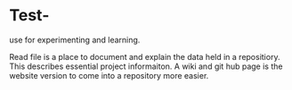 # Test-
use for experimenting and learning.

Read file is a place to document and explain the data held in a repositiory. This describes essential project informaiton.
A wiki and git hub page is the website version to come into a repository more easier.
